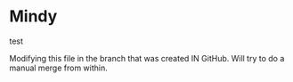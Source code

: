 Mindy
=====

test

Modifying this file in the branch that was created IN GitHub. Will try to do a manual merge from within.
